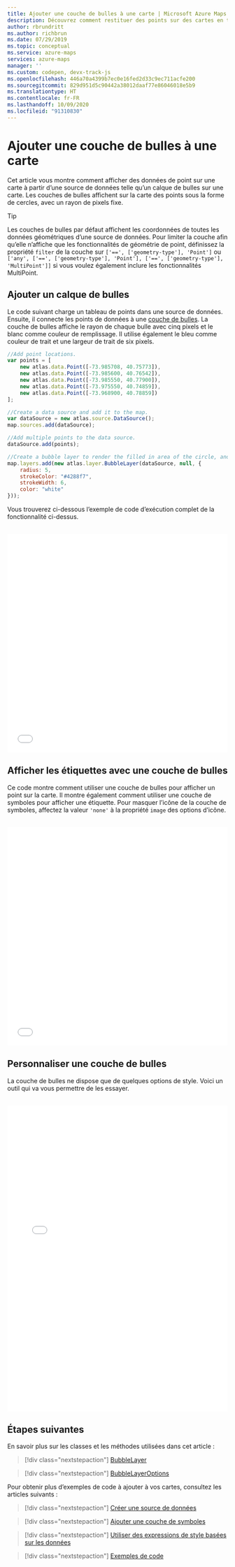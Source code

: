 ```yaml
---
title: Ajouter une couche de bulles à une carte | Microsoft Azure Maps
description: Découvrez comment restituer des points sur des cartes en tant que cercles avec des tailles fixes. Découvrez comment utiliser le kit SDK web Azure Maps pour ajouter et personnaliser des couches de bulles à cet effet.
author: rbrundritt
ms.author: richbrun
ms.date: 07/29/2019
ms.topic: conceptual
ms.service: azure-maps
services: azure-maps
manager: ''
ms.custom: codepen, devx-track-js
ms.openlocfilehash: 446a70a4399b7ec0e16fed2d33c9ec711acfe200
ms.sourcegitcommit: 829d951d5c90442a38012daaf77e86046018e5b9
ms.translationtype: HT
ms.contentlocale: fr-FR
ms.lasthandoff: 10/09/2020
ms.locfileid: "91310830"
---
```

# <a name="add-a-bubble-layer-to-a-map"></a>Ajouter une couche de bulles à une carte

Cet article vous montre comment afficher des données de point sur une carte à partir d’une source de données telle qu’un calque de bulles sur une carte. Les couches de bulles affichent sur la carte des points sous la forme de cercles, avec un rayon de pixels fixe. 

> [!TIP]
> Les couches de bulles par défaut affichent les coordonnées de toutes les données géométriques d’une source de données. Pour limiter la couche afin qu’elle n’affiche que les fonctionnalités de géométrie de point, définissez la propriété `filter` de la couche sur `['==', ['geometry-type'], 'Point']` ou `['any', ['==', ['geometry-type'], 'Point'], ['==', ['geometry-type'], 'MultiPoint']]` si vous voulez également inclure les fonctionnalités MultiPoint.

## <a name="add-a-bubble-layer"></a>Ajouter un calque de bulles

Le code suivant charge un tableau de points dans une source de données. Ensuite, il connecte les points de données à une [couche de bulles](https://docs.microsoft.com/javascript/api/azure-maps-control/atlas.layer.bubblelayer). La couche de bulles affiche le rayon de chaque bulle avec cinq pixels et le blanc comme couleur de remplissage. Il utilise également le bleu comme couleur de trait et une largeur de trait de six pixels. 

```javascript
//Add point locations.
var points = [
    new atlas.data.Point([-73.985708, 40.75773]),
    new atlas.data.Point([-73.985600, 40.76542]),
    new atlas.data.Point([-73.985550, 40.77900]),
    new atlas.data.Point([-73.975550, 40.74859]),
    new atlas.data.Point([-73.968900, 40.78859])
];

//Create a data source and add it to the map.
var dataSource = new atlas.source.DataSource();
map.sources.add(dataSource);

//Add multiple points to the data source.
dataSource.add(points);

//Create a bubble layer to render the filled in area of the circle, and add it to the map.
map.layers.add(new atlas.layer.BubbleLayer(dataSource, null, {
    radius: 5,
    strokeColor: "#4288f7",
    strokeWidth: 6, 
    color: "white" 
}));
```

Vous trouverez ci-dessous l’exemple de code d’exécution complet de la fonctionnalité ci-dessus.

<br/>

<iframe height='500' scrolling='no' title='BubbleLayer DataSource' src='//codepen.io/azuremaps/embed/mzqaKB/?height=500&theme-id=0&default-tab=js,result&embed-version=2&editable=true' frameborder='no' loading="lazy" allowtransparency='true' allowfullscreen='true' style='width: 100%;'>Consultez la page Pen <a href='https://codepen.io/azuremaps/pen/mzqaKB/'>BubbleLayer DataSource</a> (Source de données de la couche de bulles) d’Azure Maps (<a href='https://codepen.io/azuremaps'>@azuremaps</a>) sur le site <a href='https://codepen.io'>CodePen</a>.
</iframe>

## <a name="show-labels-with-a-bubble-layer"></a>Afficher les étiquettes avec une couche de bulles

Ce code montre comment utiliser une couche de bulles pour afficher un point sur la carte. Il montre également comment utiliser une couche de symboles pour afficher une étiquette. Pour masquer l’icône de la couche de symboles, affectez la valeur `'none'` à la propriété `image` des options d’icône.

<br/>

<iframe height='500' scrolling='no' title='MultiLayer DataSource' src='//codepen.io/azuremaps/embed/rqbQXy/?height=500&theme-id=0&default-tab=js,result&embed-version=2&editable=true' frameborder='no' loading="lazy" allowtransparency='true' allowfullscreen='true' style='width: 100%;'>Consultez la page Pen <a href='https://codepen.io/azuremaps/pen/rqbQXy/'>MultiLayer DataSource</a> (Source de données multicouche) d’Azure Maps (<a href='https://codepen.io/azuremaps'>@azuremaps</a>) sur le site <a href='https://codepen.io'>CodePen</a>.
</iframe>

## <a name="customize-a-bubble-layer"></a>Personnaliser une couche de bulles

La couche de bulles ne dispose que de quelques options de style. Voici un outil qui va vous permettre de les essayer.

<br/>

<iframe height='700' scrolling='no' title='Options de la couche de bulles' src='//codepen.io/azuremaps/embed/eQxbGm/?height=700&theme-id=0&default-tab=result' frameborder='no' loading="lazy" allowtransparency='true' allowfullscreen='true' style='width: 100%;'>Consultez l’extrait de code <a href='https://codepen.io/azuremaps/pen/eQxbGm/'>Bubble Layer Options</a> (Options de la couche de bulles) Azure Maps (<a href='https://codepen.io/azuremaps'>@azuremaps</a>) sur <a href='https://codepen.io'>CodePen</a>.
</iframe>

## <a name="next-steps"></a>Étapes suivantes

En savoir plus sur les classes et les méthodes utilisées dans cet article :

> [!div class="nextstepaction"]
> [BubbleLayer](https://docs.microsoft.com/javascript/api/azure-maps-control/atlas.layer.bubblelayer)

> [!div class="nextstepaction"]
> [BubbleLayerOptions](https://docs.microsoft.com/javascript/api/azure-maps-control/atlas.bubblelayeroptions)

Pour obtenir plus d’exemples de code à ajouter à vos cartes, consultez les articles suivants :

> [!div class="nextstepaction"]
> [Créer une source de données](create-data-source-web-sdk.md)

> [!div class="nextstepaction"]
> [Ajouter une couche de symboles](map-add-pin.md)

> [!div class="nextstepaction"]
> [Utiliser des expressions de style basées sur les données](data-driven-style-expressions-web-sdk.md)

> [!div class="nextstepaction"]
> [Exemples de code](https://docs.microsoft.com/samples/browse/?products=azure-maps)
